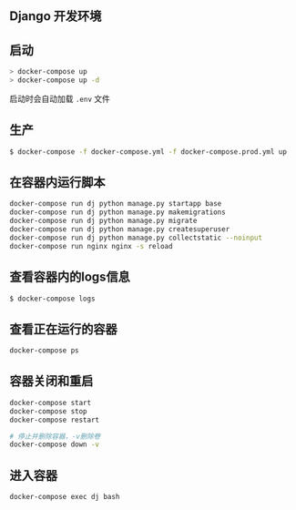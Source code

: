 ## Django 开发环境

## 启动
```sh
> docker-compose up
> docker-compose up -d
```

启动时会自动加载 `.env` 文件

## 生产
```sh
$ docker-compose -f docker-compose.yml -f docker-compose.prod.yml up
```

## 在容器内运行脚本
```sh
docker-compose run dj python manage.py startapp base
docker-compose run dj python manage.py makemigrations
docker-compose run dj python manage.py migrate
docker-compose run dj python manage.py createsuperuser
docker-compose run dj python manage.py collectstatic --noinput
docker-compose run nginx nginx -s reload
```

## 查看容器内的logs信息
```sh
$ docker-compose logs
```

## 查看正在运行的容器
```sh
docker-compose ps
```

## 容器关闭和重启
```sh
docker-compose start 
docker-compose stop 
docker-compose restart 

# 停止并删除容器，-v删除卷
docker-compose down -v 
```

## 进入容器
```sh
docker-compose exec dj bash
```